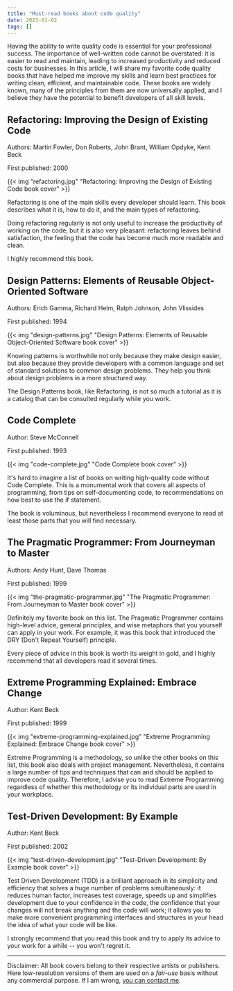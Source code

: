 ```yaml
---
title: "Must-read books about code quality"
date: 2023-01-02
tags: []
---
```


Having the ability to write quality code is essential for 
your professional success. The importance of well-written code cannot be 
overstated: it is easier to read and maintain, leading to increased 
productivity and reduced costs for businesses.
In this article, I will share my favorite code quality books 
that have helped me improve my skills and learn best practices for writing
clean, efficient, and maintainable code. These books are widely known, 
many of the principles from them are now universally applied, 
and I believe they have the potential to benefit developers 
of all skill levels.
<!--more-->

## Refactoring: Improving the Design of Existing Code

Authors: Martin Fowler, Don Roberts, John Brant, William Opdyke, Kent Beck

First published: 2000

{{< img "refactoring.jpg" "Refactoring: Improving the Design of Existing Code book cover" >}}

Refactoring is one of the main skills every developer should learn. 
This book describes what it is, how to do it, and the main types of refactoring.

Doing refactoring regularly is not only useful to increase the productivity of
working on the code, but it is also very pleasant: refactoring leaves behind 
satisfaction, the feeling that the code has become much more readable and clean.

I highly recommend this book.

## Design Patterns: Elements of Reusable Object-Oriented Software

Authors: Erich Gamma, Richard Helm, Ralph Johnson, John Vlissides

First published: 1994

{{< img "design-patterns.jpg" "Design Patterns: Elements of Reusable Object-Oriented Software book cover" >}}

Knowing patterns is worthwhile not only because they make design easier, but 
also because they provide developers with a common language and set of standard
solutions to common design problems. They help you think about design problems
in a more structured way.

The Design Patterns book, like Refactoring, is not so much a tutorial as 
it is a catalog that can be consulted regularly while you work.

## Code Complete

Author: Steve McConnell

First published: 1993

{{< img "code-complete.jpg" "Code Complete book cover" >}}

It's hard to imagine a list of books on writing high-quality code without 
Code Complete. This is a monumental work that covers all aspects of programming, 
from tips on self-documenting code, to recommendations on how best to use 
the if statement.

The book is voluminous, but nevertheless I recommend everyone to read 
at least those parts that you will find necessary.

## The Pragmatic Programmer: From Journeyman to Master

Authors: Andy Hunt, Dave Thomas

First published: 1999

{{< img "the-pragmatic-programmer.jpg" "The Pragmatic Programmer: From Journeyman to Master book cover" >}}

Definitely my favorite book on this list. The Pragmatic Programmer contains 
high-level advice, general principles, and wise metaphors that you yourself 
can apply in your work. For example, it was this book that introduced 
the DRY (Don't Repeat Yourself) principle.

Every piece of advice in this book is worth its weight in gold, and 
I highly recommend that all developers read it several times.

## Extreme Programming Explained: Embrace Change

Author: Kent Beck

First published: 1999

{{< img "extreme-programming-explained.jpg" "Extreme Programming Explained: Embrace Change book cover" >}}

Extreme Programming is a methodology, so unlike the other books on this list, 
this book also deals with project management. Nevertheless, it contains a large
number of tips and techniques that can and should be applied to improve code 
quality. Therefore, I advise you to read Extreme Programming regardless of 
whether this methodology or its individual parts are used in your workplace.

## Test-Driven Development: By Example

Author: Kent Beck

First published: 2002

{{< img "test-driven-development.jpg" "Test-Driven Development: By Example book cover" >}}

Test Driven Development (TDD) is a brilliant approach in its simplicity and
efficiency that solves a huge number of problems simultaneously: 
it reduces human factor, increases test coverage, speeds up and simplifies
development due to your confidence in the code, the confidence that your changes 
will not break anything and the code will work; it allows you to 
make more convenient programming interfaces and 
structures in your head the idea of what your code will be like.

I strongly recommend that you read this book and 
try to apply its advice to your work for a while -- you won't regret it.

----------

Disclaimer: All book covers belong to their respective artists or publishers.
Here low-resolution versions of them are used on a _fair-use_ basis without any
commercial purpose. If I am wrong, [you can contact me](#contacts).
